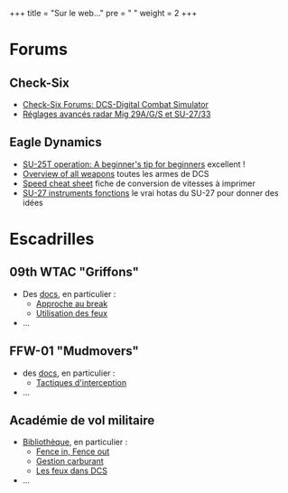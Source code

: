 +++
title = "Sur le web..."
pre = "<i class='fas fa-globe-europe'></i> "
weight = 2
+++

# Forums
## Check-Six
- [Check-Six Forums: DCS-Digital Combat Simulator](http://www.checksix-forums.com/viewforum.php?f=430)
- [Réglages avancés radar Mig 29A/G/S et SU-27/33](http://www.checksix-forums.com/viewtopic.php?t=200347)

## Eagle Dynamics
- [SU-25T operation: A beginner's tip for beginners](https://forums.eagle.ru/showthread.php?t=110779) excellent !
- [Overview of all weapons](https://forums.eagle.ru/showthread.php?t=158620) toutes les armes de DCS
- [Speed cheat sheet](https://forums.eagle.ru/showthread.php?t=133980) fiche de conversion de vitesses à imprimer
- [SU-27 instruments fonctions](https://forums.eagle.ru/showthread.php?t=120007&page=2) le vrai hotas du SU-27 pour donner des idées

# Escadrilles
## 09th WTAC "Griffons"
- Des [docs](http://www.09thwtac.org/index.php?app=ccs&module=pages&section=pages&id=1&category=14), en particulier :
  - [Approche au break](http://www.09thwtac.org/index.php?app=ccs&module=pages&section=pages&id=1&record=500)
  - [Utilisation des feux](http://www.09thwtac.org/index.php?app=ccs&module=pages&section=pages&id=1&record=498)
- ...

## FFW-01 "Mudmovers"
- des [docs](https://ffw-01.fr/formation/documentation.html), en particulier :
  - [Tactiques d'interception](https://www.ffw-01.fr/images/documentation/interne/air-air/tactiques_Interception.pdf)
- ...

## Académie de vol militaire
- [Bibliothèque](http://avm-fr.com/documentations), en particulier :
  - [Fence in, Fence out](http://avm-fr.com/wiki/Fence+In+-+Fence+Out)
  - [Gestion carburant](http://avm-fr.com/wiki/Gestion+Carburant)
  - [Les feux dans DCS](http://avm-fr.com/wiki/Les+feux+dans+Digital+Combat+Simulator)
- ...

